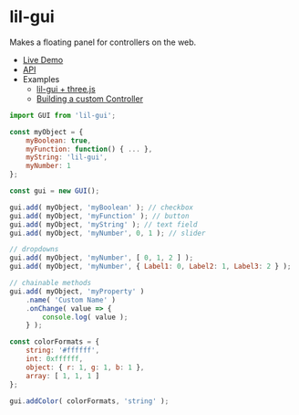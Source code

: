 # lil-gui

Makes a floating panel for controllers on the web.

- [Live Demo](https://georgealways.github.io/lil-gui/?open)
- [API](https://georgealways.github.io/lil-gui/#api)
- Examples
	- [lil-gui + three.js](https://georgealways.github.io/lil-gui/examples/threejs)
	- [Building a custom Controller](https://georgealways.github.io/lil-gui/examples/customcontroller)

```js
import GUI from 'lil-gui';

const myObject = {
	myBoolean: true,
	myFunction: function() { ... },
	myString: 'lil-gui',
	myNumber: 1
};

const gui = new GUI();

gui.add( myObject, 'myBoolean' ); // checkbox
gui.add( myObject, 'myFunction' ); // button
gui.add( myObject, 'myString' ); // text field
gui.add( myObject, 'myNumber', 0, 1 ); // slider

// dropdowns
gui.add( myObject, 'myNumber', [ 0, 1, 2 ] );
gui.add( myObject, 'myNumber', { Label1: 0, Label2: 1, Label3: 2 } );

// chainable methods
gui.add( myObject, 'myProperty' )
	.name( 'Custom Name' )
	.onChange( value => {
		console.log( value );
	} );

const colorFormats = {
	string: '#ffffff',
	int: 0xffffff,
	object: { r: 1, g: 1, b: 1 },
	array: [ 1, 1, 1 ]
};

gui.addColor( colorFormats, 'string' );
```


